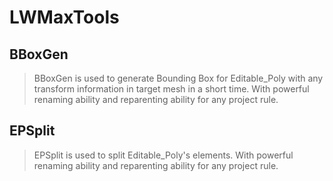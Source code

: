 # LWMaxTools

## BBoxGen
> BBoxGen is used to generate Bounding Box for Editable_Poly with any transform information in target mesh in a short time.
> With powerful renaming ability and reparenting ability for any project rule.

## EPSplit
> EPSplit is used to split Editable_Poly's elements.
> With powerful renaming ability and reparenting ability for any project rule.
